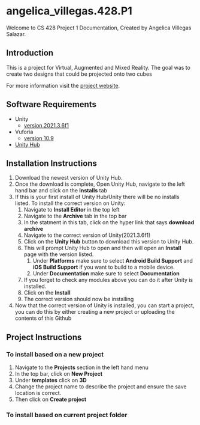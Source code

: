 # angelica_villegas.428.P1

Welcome to CS 428 Project 1 Documentation, Created by Angelica Villegas Salazar.

## Introduction
This is a project for Virtual, Augmented and Mixed Reality. The goal was to create two designs that could be projected onto two cubes 

For more information visit the [project website](https://sites.google.com/uic.edu/cs428-angelica/project-1).


## Software Requirements

* Unity 
  - [version 2021.3.6f1](https://unity3d.com/unity/whats-new/2021.3.6) 
* Vuforia
  - [version 10.9](https://developer.vuforia.com/downloads/sdk?field_sdk_release_version_tid=58)
* [Unity Hub](https://unity3d.com/get-unity/download)

## Installation Instructions

1. Download the newest version of Unity Hub.
1. Once the download is complete, Open Unity Hub, navigate to the left hand bar and click on the **Installs** tab
1. If this is your first install of Unity Hub/Unity there will be no installs listed. To install the correct version on Unity:
    1. Navigate to **Install Editor** in the top left
    1. Navigate to the **Archive** tab in the top bar
    1. In the statment in this tab, click on the hyper link that says **download archive**
    1. Navigate to the correct version of Unity(2021.3.6f1)
    1. Click on the **Unity Hub** button to download this version to Unity Hub. 
    1. This will prompt Unity Hub to open and then will open an **Install** page with the version listed. 
        1. Under **Platforms** make sure to select **Android Build Support** and **iOS Build Support** if you want to build to a mobile device. 
        1. Under **Documentation** make sure to select **Documentation**
    1. If you forget to check any modules above you can do it after Unity is installed. 
    1. Click on the **Install**
    1. The correct version should now be installing
1. Now that the correct version of Unity is installed, you can start a project, you can do this by either creating a new project or uploading the contents of this Github


## Project Instructions

### To install based on a new project

1. Navigate to the **Projects** section in the left hand menu
1. In the top bar, click on **New Project**
1. Under **templates** click on **3D**
1. Change the project name to describe the project and ensure the save location is correct.
1. Then click on **Create project**

### To install based on current project folder
